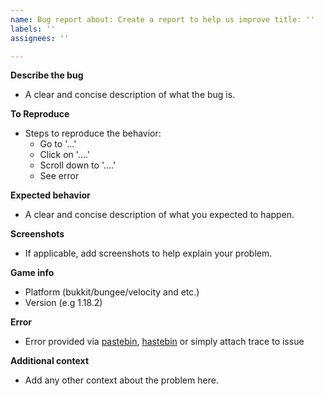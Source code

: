 ```yaml
---
name: Bug report about: Create a report to help us improve title: ''
labels: ''
assignees: ''

---
```


**Describe the bug**

- A clear and concise description of what the bug is.

**To Reproduce**

- Steps to reproduce the behavior:
    - Go to '...'
    - Click on '....'
    - Scroll down to '....'
    - See error

**Expected behavior**

- A clear and concise description of what you expected to happen.

**Screenshots**

- If applicable, add screenshots to help explain your problem.

**Game info**

- Platform (bukkit/bungee/velocity and etc.)
- Version (e.g 1.18.2)

**Error**

- Error provided via [pastebin](pastebin.com), [hastebin](hastebin.com) or simply attach trace to
  issue

**Additional context**

- Add any other context about the problem here.
